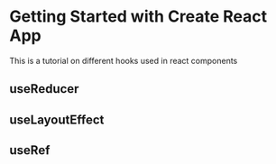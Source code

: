 # Getting Started with Create React App

This is a tutorial on different hooks used in react components

## useReducer

## useLayoutEffect

## useRef
